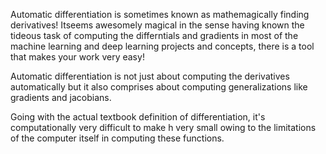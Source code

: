 Automatic differentiation is sometimes known as mathemagically finding derivatives! Itseems awesomely magical in the sense having known the 
tideous task of computing the differntials and gradients in most of the machine learning and deep learning projects and concepts,
there is a tool that makes your work very easy! 

Automatic differentiation is not just about computing the derivatives automatically but it also comprises about computing 
generalizations like gradients and jacobians. 

Going with the actual textbook definition of differentiation, it's computationally very difficult to make h very small owing to the 
limitations of the computer itself in computing these functions.

                                        
